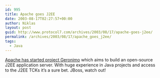 ```yaml
---
id: 995
title: Apache goes J2EE
date: 2003-08-17T02:27:57+00:00
author: Niklas
layout: post
guid: http://www.protocol7.com/archives/2003/08/17/apache-goes-j2ee/
permalink: /archives/2003/08/17/apache_goes_j2ee/
tags:
  - Java
---
```

<div class='microid-3f1ca2a8ec2f62c45f34719d12e6b9ba81e0dd41'>
  <p>
    <a href="http://incubator.apache.org/projects/geronimo.html">Apache has started project Geronimo</a> which aims to build an open-source J2EE application server. With huge experience in Java projects and access to the J2EE TCKs it&#8217;s a sure bet. JBoss, watch out!
  </p>
</div>